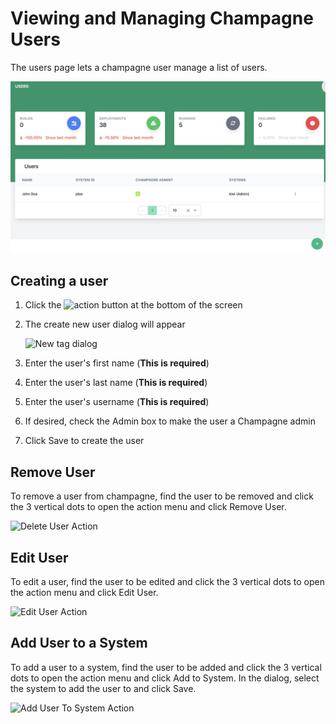# Viewing and Managing Champagne Users

The users page lets a champagne user manage a list of users.

![Screenshot](../img/users.png)

## Creating a user

1. Click the <img alt="action" src="../../img/add.png" width="40"/> button at the bottom of the screen
2. The create new user dialog will appear

    <img alt="New tag dialog" src="../../img/create-user.png" width="300"/>

3. Enter the user's first name (**This is required**)
4. Enter the user's last name (**This is required**)
5. Enter the user's username (**This is required**)
6. If desired, check the Admin box to make the user a Champagne admin
7. Click Save to create the user

## Remove User

To remove a user from champagne, find the user to be removed and click the 3 vertical dots to open the action menu and click Remove User.

<img alt="Delete User Action" src="../../img/user-actions.png" width="40"/>

## Edit User

To edit a user, find the user to be edited and click the 3 vertical dots to open the action menu and click Edit User.

<img alt="Edit User Action" src="../../img/user-actions.png" width="40"/>

## Add User to a System

To add a user to a system, find the user to be added and click the 3 vertical dots to open the action menu and click Add to System. In the dialog, select the system to add the user to and click Save.

<img alt="Add User To System Action" src="../../img/user-actions.png" width="40"/>
